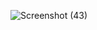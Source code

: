 [](https://shobhitsky1144.github.io/LIVE-COVID-19-TRACKER/)
![Screenshot (43)](https://user-images.githubusercontent.com/72183704/120011616-21859b00-bffc-11eb-8123-12954d05010c.png)








